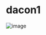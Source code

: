 # dacon1
![image](https://user-images.githubusercontent.com/91239335/209513864-a1d52f9d-79a5-4cc6-99b4-bca24d54ac84.png)
